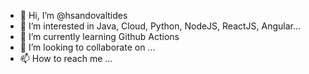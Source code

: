 - 👋 Hi, I’m @hsandovaltides
- 👀 I’m interested in Java, Cloud, Python, NodeJS, ReactJS, Angular...
- 🌱 I’m currently learning Github Actions
- 💞️ I’m looking to collaborate on ...
- 📫 How to reach me ...

<!---
hsandovaltides/hsandovaltides is a ✨ special ✨ repository because its `README.md` (this file) appears on your GitHub profile.
You can click the Preview link to take a look at your changes.
--->
